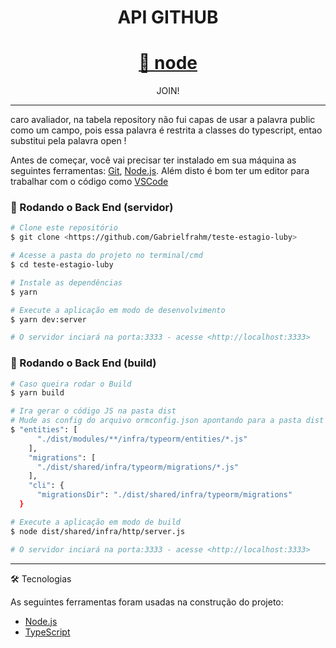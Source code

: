 <h1 align="center">API GITHUB</h1>

<h1 align="center">
    <a href="https://nodejs.org">🔗 node</a>
</h1>

<p align="center">JOIN!</p>



<hr>
<p id="pre">
caro avaliador, na tabela repository não fui capas de usar a palavra public como um campo, pois essa palavra é restrita a classes do typescript, entao substitui pela palavra open !
  
Antes de começar, você vai precisar ter instalado em sua máquina as seguintes ferramentas:
[Git](https://git-scm.com), [Node.js](https://nodejs.org/en/).
Além disto é bom ter um editor para trabalhar com o código como [VSCode](https://code.visualstudio.com/)

### 🎲 Rodando o Back End (servidor)

```bash
# Clone este repositório
$ git clone <https://github.com/Gabrielfrahm/teste-estagio-luby>

# Acesse a pasta do projeto no terminal/cmd
$ cd teste-estagio-luby

# Instale as dependências
$ yarn

# Execute a aplicação em modo de desenvolvimento
$ yarn dev:server

# O servidor inciará na porta:3333 - acesse <http://localhost:3333>
```
### 🎲 Rodando o Back End (build)
```bash
# Caso queira rodar o Build
$ yarn build

# Ira gerar o código JS na pasta dist
# Mude as config do arquivo ormconfig.json apontando para a pasta dist e arquivos JS
$ "entities": [
      "./dist/modules/**/infra/typeorm/entities/*.js"
    ],
    "migrations": [
      "./dist/shared/infra/typeorm/migrations/*.js"
    ],
    "cli": {
      "migrationsDir": "./dist/shared/infra/typeorm/migrations"
  }

# Execute a aplicação em modo de build
$ node dist/shared/infra/http/server.js

# O servidor inciará na porta:3333 - acesse <http://localhost:3333>
```


</p>
<hr>
<p id="tec">
🛠 Tecnologias

As seguintes ferramentas foram usadas na construção do projeto:

- [Node.js](https://nodejs.org/en/)
- [TypeScript](https://www.typescriptlang.org/)

</p>
